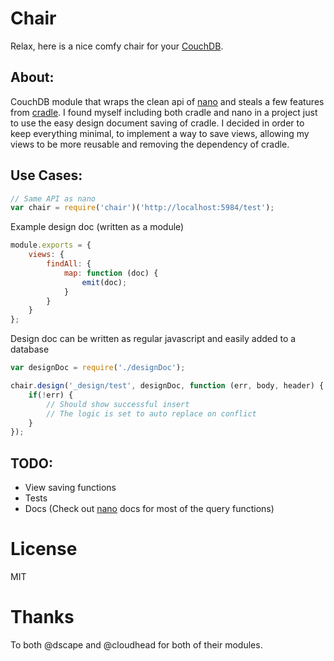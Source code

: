 Chair
====
Relax, here is a nice comfy chair for your [CouchDB][couchdb].

About:
------
CouchDB module that wraps the clean api of [nano][nano] and steals a few features from
[cradle][cradle]. I found myself including both cradle and nano in a project
just to use the easy design document saving of cradle. I decided in order to
keep everything minimal, to implement a way to save views, allowing my views to
be more reusable and removing the dependency of cradle.

Use Cases:
----------
```js
// Same API as nano
var chair = require('chair')('http://localhost:5984/test');
```
Example design doc (written as a module)
```js
module.exports = {
    views: {
        findAll: {
            map: function (doc) {
                emit(doc);
            }
        }
    }
};
```
Design doc can be written as regular javascript and easily added to a database
```js
var designDoc = require('./designDoc');

chair.design('_design/test', designDoc, function (err, body, header) {
    if(!err) {
        // Should show successful insert
        // The logic is set to auto replace on conflict
    }
});
```

TODO:
-----
* View saving functions
* Tests
* Docs (Check out [nano][nano] docs for most of the query functions)

License
======
MIT

Thanks
======
To both @dscape and @cloudhead for both of their modules.

[nano]: https://github.com/dscape/nano
[cradle]: https://github.com/cloudhead/cradle
[couchdb]: http://couchdb.apache.org/

